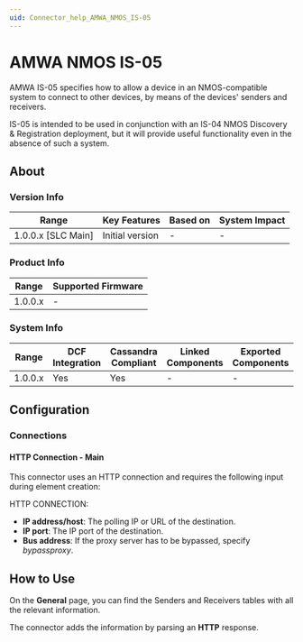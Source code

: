 ```yaml
---
uid: Connector_help_AMWA_NMOS_IS-05
---
```


# AMWA NMOS IS-05

AMWA IS-05 specifies how to allow a device in an NMOS-compatible system to connect to other devices, by means of the devices' senders and receivers.

IS-05 is intended to be used in conjunction with an IS-04 NMOS Discovery & Registration deployment, but it will provide useful functionality even in the absence of such a system.

## About

### Version Info

| Range                | Key Features     | Based on     | System Impact     |
|----------------------|------------------|--------------|-------------------|
| 1.0.0.x [SLC Main]   | Initial version  | -            | -                 |

### Product Info

| Range     | Supported Firmware     |
|-----------|------------------------|
| 1.0.0.x   | -                      |

### System Info

| Range     | DCF Integration     | Cassandra Compliant     | Linked Components     | Exported Components     |
|-----------|---------------------|-------------------------|-----------------------|-------------------------|
| 1.0.0.x   | Yes                 | Yes                     | -                     | -                       |

## Configuration

### Connections

#### HTTP Connection - Main

This connector uses an HTTP connection and requires the following input during element creation:

HTTP CONNECTION:

- **IP address/host**: The polling IP or URL of the destination.
- **IP port**: The IP port of the destination.
- **Bus address**: If the proxy server has to be bypassed, specify *bypassproxy*.

## How to Use

On the **General** page, you can find the Senders and Receivers tables with all the relevant information.

The connector adds the information by parsing an **HTTP** response.
